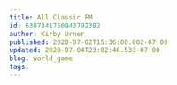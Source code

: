 ```yaml
---
title: All Classic FM
id: 6387341750943792382
author: Kirby Urner
published: 2020-07-02T15:36:00.002-07:00
updated: 2020-07-04T23:02:46.533-07:00
blog: world_game
tags: 
---
```


